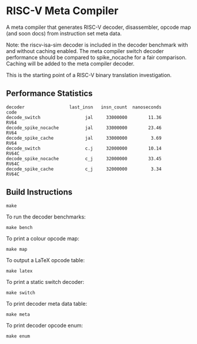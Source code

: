 # RISC-V Meta Compiler

A meta compiler that generates RISC-V decoder, disassembler,
opcode map (and soon docs) from instruction set meta data.

Note: the riscv-isa-sim decoder is included in the decoder
benchmark with and without caching enabled. The meta compiler
switch decoder performance should be compared to spike_nocache
for a fair comparison. Caching will be added to the meta
compiler decoder.

This is the starting point of a RISC-V binary translation investigation.

## Performance Statistics

```
decoder                 last_insn   insn_count  nanoseconds         code
decode_switch                 jal     33000000        11.36         RV64
decode_spike_nocache          jal     33000000        23.46         RV64
decode_spike_cache            jal     33000000         3.69         RV64
decode_switch                 c.j     32000000        10.14        RV64C
decode_spike_nocache          c_j     32000000        33.45        RV64C
decode_spike_cache            c_j     32000000         3.34        RV64C
```

## Build Instructions

```
make
```

To run the decoder benchmarks:
```
make bench
```

To print a colour opcode map:
```
make map
```

To output a LaTeX opcode table:
```
make latex
```

To print a static switch decoder:
```
make switch
```

To print decoder meta data table:
```
make meta
```

To print decoder opcode enum:
```
make enum
```

